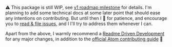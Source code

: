 :warning: This package is still WIP, see [v1 roadmap milestone](https://github.com/viddo/atom-textual-velocity/milestones) for details. I'm planning to add some technical docs at some later point that should ease any intentions on contributing. But until then I :pray: for patience, and encourage you to [read & file issues](https://github.com/viddo/atom-textual-velocity/issues), and I I'll try to address them whenever I can.

Apart from the above, I warmly recommend a [Readme Driven Development](http://tom.preston-werner.com/2010/08/23/readme-driven-development.html) for any major changes, in addition to the [official Atom contributing guide](https://github.com/atom/atom/blob/master/CONTRIBUTING.md) :bow:
